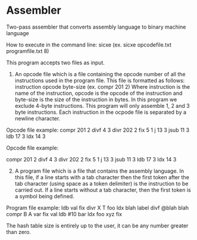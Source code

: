 # Assembler
Two-pass assembler that converts assembly language to binary machine language

How to execute in the command line: sicxe <opcode file name> <program file name> <hash table size>
(ex. sicxe opcodefile.txt programfile.txt 8)

This program accepts two files as input.

1. An opcode file which is a file containing the opcode number of all the instructions used in the program file.
This file is formatted as follows: instruction opcode byte-size 
(ex. compr 201 2)
Where instruction is the name of the instruction, opcode is the opcode of the instruction and byte-size is the size of the instruction in bytes. In this program we exclude 4-byte instructions. This program will only assemble 1, 2 and 3 byte instructions. Each instruction in the ocpode file is separated by a newline character.

Opcode file example:
compr 201 2
divf 4 3
divr 202 2
fix 5 1
j 13 3
jsub 11 3
ldb 17 3
ldx 14 3

Opcode file example:

compr 201 2
divf 4 3
divr 202 2
fix 5 1
j 13 3
jsub 11 3
ldb 17 3
ldx 14 3

2. A program file which is a file that contains the assembly language. In this file, if a line starts with a tab character then the first token after the tab character (using space as a token delimiter) is the instruction to be carried out. If a line starts without a tab character, then the first token is a symbol being defined.

Program file example:
	ldb val
	fix
	divr X T
foo ldx blah
label divf @blah
blah compr B A
var fix
val ldb #10
bar ldx foo
xyz fix

The hash table size is entirely up to the user, it can be any number greater than zero.


